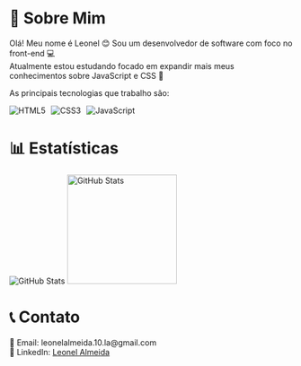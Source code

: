 <strong><h1>🚀 Sobre Mim</h1></strong>
Olá! Meu nome é Leonel 😊 Sou um desenvolvedor de software com foco no front-end 💻
<br>
Atualmente estou estudando focado em expandir mais meus conhecimentos sobre JavaScript e CSS 🧠

As principais tecnologias que trabalho são:

<div style="display: flex; flex-wrap: wrap; gap: 10px;"> <img src="https://img.shields.io/badge/HTML5-E34F26?style=for-the-badge&logo=html5&logoColor=white" alt="HTML5"> <img src="https://img.shields.io/badge/CSS3-1572B6?style=for-the-badge&logo=css3&logoColor=white" alt="CSS3"> <img src="https://img.shields.io/badge/JavaScript-F7DF1E?style=for-the-badge&logo=javascript&logoColor=black" alt="JavaScript"> <!-- Adicione mais badges conforme necessário --> </div>

<h1>📊 Estatísticas</h1>
<p>
  <img src="https://github-readme-stats.vercel.app/api?username=leonel-p-a&show_icons=true&theme=radical" alt="GitHub Stats"/>
  <img 
      alt="GitHub Stats" 
      height="195px"
      src="https://github-readme-stats.vercel.app/api/top-langs/?username=leonel-p-a&theme=tokyonight&layout=compact&custom_title=Tecnologias&langs_count=9" 
  />
</p>

<h1>📞 Contato</h1>
📧 Email: leonelalmeida.10.la@gmail.com
<br>
💼 LinkedIn: <a href= "https://www.linkedin.com/in/leonel-almeida-240228229/">Leonel Almeida</a>
